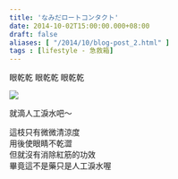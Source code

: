 ```yaml
---
title: 'なみだロートコンタクト'
date: 2014-10-02T15:00:00.000+08:00
draft: false
aliases: [ "/2014/10/blog-post_2.html" ]
tags : [lifestyle - 急救箱]
---
```


眼乾乾 眼乾乾 眼乾乾  

[![](https://4.bp.blogspot.com/-UDaQ6oekiM4/XE1FyVfBVOI/AAAAAAAAHBE/94kiqR8gsJQzk2NEVfOCyq4FmjK6x8cCACLcBGAs/s640/15184607309_7bfc86d49c_z.jpg)](https://4.bp.blogspot.com/-UDaQ6oekiM4/XE1FyVfBVOI/AAAAAAAAHBE/94kiqR8gsJQzk2NEVfOCyq4FmjK6x8cCACLcBGAs/s1600/15184607309_7bfc86d49c_z.jpg)

就滴人工淚水吧～  
  
這枝只有微微清涼度  
用後使眼睛不乾澀  
但就沒有消除紅筋的功效  
畢竟這不是藥只是人工淚水喔